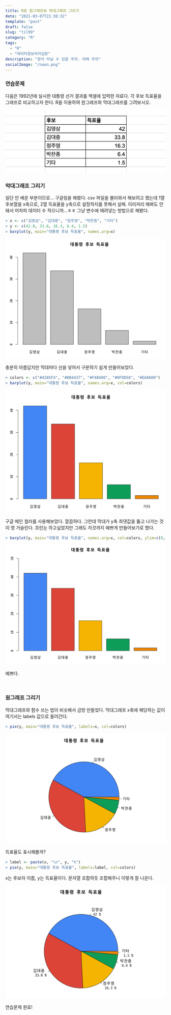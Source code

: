 ```yaml
---
title: R로 원그래프와 막대그래프 그리기
date: "2021-03-07T21:38:32"
template: "post"
draft: false
slug: "til99"
category: "R"
tags:
  - "R"
  - "데이터정보처리입문"
description: "정석 아닐 수 있음 주의. 야매 주의"
socialImage: "/naon.png"
---
```


### 연습문제
다음은 1992년에 실시한 대통령 선거 결과를 엑셀에 입력한 자료다. 각 후보 득표율을 그래프로 비교하고자 한다. R을 이용하여 원그래프와 막대그래프를 그려보시오.

![대통령 후보 득표율 자료](/media/til99-1.png)

### 막대그래프 그리기
일단 안 배운 부분이므로... 구글링을 해봤다.
csv 파일을 불러와서 해보려고 했는데 1열 후보열을 x축으로, 2열 득표율을 y축으로 설정하지를 못해서 실패.
이리저리 해봐도 안돼서 어차피 데이터 수 적으니까...ㅎㅎ 그냥 변수에 때려넣는 방법으로 해봤다.

```R
> x <- c("김영삼", "김대중", "정주영", "박찬종", "기타")
> y <- c(42.0, 33.8, 16.3, 6.4, 1.5)
> barplot(y, main="대통령 후보 득표율", names.arg=x)
```

![결과물](/media/til98-3.png)

충분히 아름답지만 막대마다 선을 넣어서 구분하기 쉽게 만들어보았다.

```R
> colors <- c("#4285F4", "#DB4437", "#F4B400", "#0F9D58", "#EA8600")
> barplot(y, main="대통령 후보 득표율", names.arg=x, col=colors)
```

![막대 색깔 넣기](/media/til99-2.png)

구글 메인 컬러를 사용해보았다. 깔끔하다. 그런데 막대가 y축 최댓값을 뚫고 나가는 것이 영 거슬린다. 흐린눈 하고싶었지만 그래도 저것까지 예쁘게 만들어보기로 했다.

```R
> barplot(y, main="대통령 후보 득표율", names.arg=x, col=colors, ylim=c(0,50))
```

![y축 최댓값 범위 지정하기](/media/til99-3.png)

예쁘다.

<br>

### 원그래프 그리기
막대그래프와 함수 쓰는 법이 비슷해서 금방 만들었다. 막대그래프 x축에 해당하는 값이 여기서는 labels 값으로 들어간다.

```R
> pie(y, main="대통령 후보 득표율", labels=x, col=colors)
```

![원그래프](/media/til99-4.png)

득표율도 표시해볼까?

```R
> label <- paste(x, "\n", y, "%")
> pie(y, main="대통령 후보 득표율", labels=label, col=colors)
```

x는 후보자 이름, y는 득표율이다. 문자열 조합하듯 조합해주니 이렇게 잘 나온다.

![득표율 포함한 원그래프](/media/til99-5.png)

연습문제 완료!